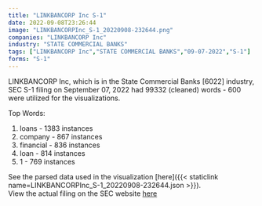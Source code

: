 ```yaml
---
title: "LINKBANCORP Inc S-1"
date: 2022-09-08T23:26:44
image: "LINKBANCORPInc_S-1_20220908-232644.png"
companies: "LINKBANCORP Inc"
industry: "STATE COMMERCIAL BANKS"
tags: ["LINKBANCORP Inc","STATE COMMERCIAL BANKS","09-07-2022","S-1"]
forms: "S-1"
---
```

LINKBANCORP Inc, which is in the State Commercial Banks [6022] industry, SEC S-1 filing on September 07, 2022 had 99332 (cleaned) words - 600 were utilized for the visualizations.

Top Words:
1. loans - 1383 instances
2. company - 867 instances
3. financial - 836 instances
4. loan - 814 instances
5. 1 - 769 instances


See the parsed data used in the visualization [here]({{< staticlink name=LINKBANCORPInc_S-1_20220908-232644.json >}}).  
View the actual filing on the SEC website [here](https://www.sec.gov/Archives/edgar/data/1756701/0001193125-22-239551.txt)